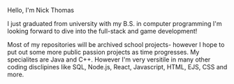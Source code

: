   Hello, I'm Nick Thomas
 
I just graduated from university with my B.S. in computer programming
I'm looking forward to dive into the full-stack and game development!

Most of my repositories will be archived school projects- however I hope to put out some more public passion projects as time progresses.
My specialites are Java and C++. However I'm very versitile in many other coding disclipines like SQL, Node.js, React, Javascript, HTML, EJS, CSS and more.
